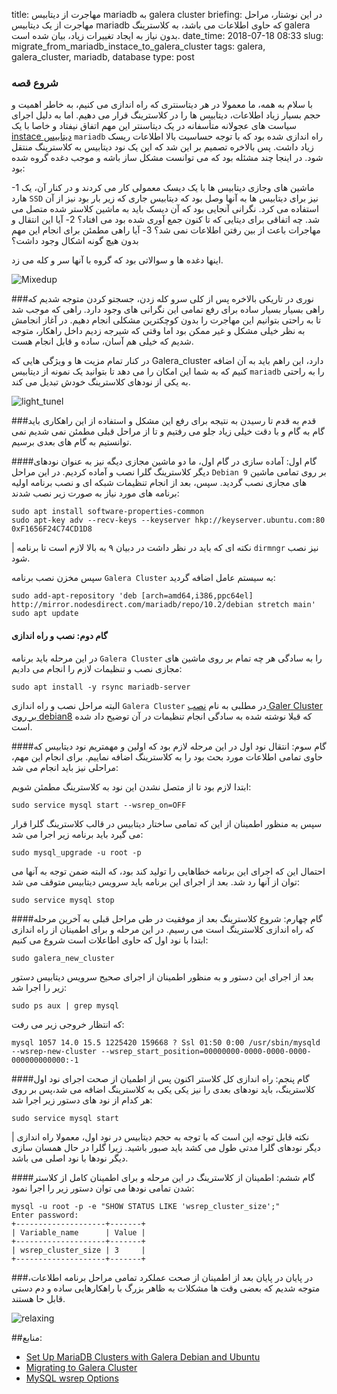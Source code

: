 title: مهاجرت از دیتابیس mariadb به galera cluster
briefing: در این نوشتار، مراحل مهاجرت از یک دیتابیس mariadb که حاوی اطلاعات می باشد، به کلاسترینگ galera بدون نیاز به ایجاد تغییرات زیاد، بیان شده است.
date_time: 2018-07-18 08:33
slug: migrate_from_mariadb_instace_to_galera_cluster
tags: galera, galera_cluster, mariadb, database 
type: post

### شروع قصه
با سلام به همه، ما معمولا در هر دیتاسنتری که راه اندازی می کنیم، به خاطر اهمیت و حجم بسیار زیاد اطلاعات، دیتابیس ها را در کلاسترینگ قرار می دهیم. اما به دلیل اجرای سیاست های عجولانه متأسفانه در یک دیتاسنتر این مهم اتفاق نیفتاد و خاصا با یک [instace دیتابیس][database_instace] `mariadb` راه اندازی شده بود که با توجه حساسیت بالا اطلاعات ریسک زیاد داشت. پس بالاخره تصمیم بر این شد که این یک نود دیتابیس به کلاسترینگ منتقل شود. در اینجا چند مشئله بود که می توانست مشکل ساز باشه و موجب دغده گروه شده بود:

 -1 ماشین های وجازی دیتابیس ها با یک دیسک معمولی کار می کردند و در کنار آن، یک هارد `SSD` نیز برای دیتابیس ها به آنها وصل بود که دیتابیس جاری که زیر بار بود نیز از آن استفاده می کرد. نگرانی آنجایی بود که آن دیسک باید به ماشین کلاستر شده متصل می شد. چه اتفاقی برای دیتایی که تا کنون جمع آوری شده بود می افتاد؟
  2- آیا این انتقال و مهاجرات باعث از بین رفتن اطلاعات نمی شد؟
  3- آیا راهی مطمئن برای انجام این مهم بدون هیچ گونه اشکال وجود داشت؟
 
 اینها دغده ها و سوالاتی بود که گروه با آنها سر و کله می زد.


![Mixedup](mixedup.jpg)

###نوری در تاریکی
بالاخره پس از کلی سرو کله زدن، جسجتو کردن متوجه شدیم که راهی بسیار بسیار ساده برای رفع تمامی این نگرانی های وجود دارد. راهی که موجب شد تا به راحتی بتوانیم این مهاجرت را بدون کوچکترین مشکلی انجام دهیم. در آغاز انجامش به نظر خیلی مشکل و غیر ممکن بود اما وقتی که شیرجه زدیم داخل راهکار، متوجه شدیم که خیلی هم آسان، ساده و قابل انجام هست.

در کنار تمام مزیت ها و ویژگی هایی که Galera_cluster دارد، این راهم باید به آن اضافه کنیم که به شما این امکان را می دهد تا بتوانید یک نمونه از دیتابیس `mariadb` را به راحتی به یکی از نودهای کلاسترینگ خودش تبدیل می کند.

![light_tunel](light_tunel.jpg)

###قدم به قدم تا رسیدن به نتیجه 
برای رفع این مشکل و استفاده از این راهکاری باید گام به گام و با دقت خیلی زیاد جلو می رفتیم و تا از مراحل قبلی مطمئن نمی شدیم نمی توانستیم به گام های بعدی برسیم.

####گام اول: آماده سازی
در گام اول، ما دو ماشین مجازی دیگه نیز به عنوان نودهای دیگر کلاسترینگ گلرا نصب و آماده کردیم. در این مراحل `Debian 9` بر روی تمامی ماشین های مجازی نصب گردید. سپس، بعد از انجام تنظیمات شبکه ای و نصب برنامه اولیه برنامه های مورد نیاز به صورت زیر نصب شدند:

    sudo apt install software-properties-common
    sudo apt-key adv --recv-keys --keyserver hkp://keyserver.ubuntu.com:80 0xF1656F24C74CD1D8

 | نکته ای که باید در نظر داشت در دبیان ۹ به بالا لازم است تا برنامه `dirmngr` نیز نصب شود.
 
 سپس مخزن نصب برنامه `Galera Cluster` به سیستم عامل اضافه گردید:
 
    sudo add-apt-repository 'deb [arch=amd64,i386,ppc64el] http://mirror.nodesdirect.com/mariadb/repo/10.2/debian stretch main'
    sudo apt update
    
#### گام دوم: نصب و راه اندازی
در این مرحله باید برنامه `Galera Cluster` را به سادگی هر چه تمام بر روی ماشین های مجازی نصب و تنظیمات لازم را انجام می دادیم:

    sudo apt install -y rsync mariadb-server

البته مراحل نصب و راه اندازی `Galera Cluster` در مطلبی به نام [نصب Galer Cluster بر روی debian8][galer_debian8] که قبلا نوشته شده به سادگی انجام تنظیمات در آن توضیح داد شده است.

####گام سوم: انتقال نود اول
در این مرحله لازم بود که اولین و مهمتریم نود دیتابیس که حاوی تمامی اطلاعات مورد بحث بود را به کلاسترینگ اضافه نماییم. برای انجام این مهم، مراحلی نیز باید انجام می شد:

ابتدا لازم بود تا از متصل نشدن این نود به کلاسترینگ مطمئن شویم:

    sudo service mysql start --wsrep_on=OFF
    
سپس به منظور اطمینان از این که تمامی ساختار دیتابیس در قالب کلاسترینگ گلرا قرار می گیرد باید برنامه زیر اجرا می شد:

    sudo mysql_upgrade -u root -p
    
احتمال این که اجرای این برنامه خطاهایی را تولید کند بود، که البته ضمن توجه به آنها می توان از آنها رد شد. بعد از اجرای این برنامه باید سرویس دیتابیس متوقف می شد:

    sudo service mysql stop
    
####گام چهارم: شروع کلاسترینگ
بعد از موفقیت در طی مراحل قبلی به آخرین مرحله که راه اندازی کلاسترینگ است می رسیم. در این مرحله و برای اطمینان از راه اندازی ابتدا با نود اول که حاوی اطاعلات است شروع می کنیم:

    sudo galera_new_cluster
    
بعد از اجرای این دستور و به منظور اطمینان از اجرای صحیح سرویس دیتابیس دستور زیر را اجرا شد:

    sudo ps aux | grep mysql

که انتظار خروجی زیر می رفت:

    mysql 1057 14.0 15.5 1225420 159668 ? Ssl 01:50 0:00 /usr/sbin/mysqld --wsrep-new-cluster --wsrep_start_position=00000000-0000-0000-0000-000000000000:-1

####گام پنجم: راه اندازی کل کلاستر
اکنون پس از اطمیان از صحت اجرای نود اول کلاسترینگ، باید نودهای بعدی را نیز  یکی یکی به کلاسترینگ اضافه می شد،پس بر روی هر کدام از نود های دستور زیر اجرا شد:

    sudo service mysql start

 | نکته قابل توجه این است که با توجه به حجم دیتابیس در نود اول، معمولا راه اندازی دیگر نودهای گلرا مدتی طول می کشد باید صبور باشید. زیرا گلرا در حال همسان سازی دیگر نودها با نود اصلی می باشد.
 
####گام ششم: اطمینان از کلاسترینگ
 در این مرحله و برای اطمینان کامل از کلاستر شدن تمامی نودها می توان دستور زیر را اجرا نمود:
 
    mysql -u root -p -e "SHOW STATUS LIKE 'wsrep_cluster_size';"
    Enter password:
    +--------------------+-------+
    | Variable_name      | Value |
    +--------------------+-------+
    | wsrep_cluster_size | 3     |
    +--------------------+-------+
    
###در پایان
در پایان بعد از اطمینان از صحت عملکرد تمامی مراحل برنامه اطلاعات، متوجه شدیم که بعضی وقت ها مشکلات به ظاهر بزرگ با راهکارهایی ساده و دم دستی قابل حا هستند.

![relaxing](relaxing.jpeg)


##منابع:
 * [Set Up MariaDB Clusters with Galera Debian and Ubuntu][MariaDB_Clusters]
 * [Migrating to Galera Cluster][Migrating_to_Galera]
 * [MySQL wsrep Options][wsrep_Options]

[database_instace]: https://www.lifewire.com/database-instance-1019612
[galer_debian8]: http://shgn.ir/2017-08-16/galera_cluster.html 
[MariaDB_Clusters]: https://www.linode.com/docs/databases/mariadb/set-up-mariadb-clusters-with-galera-debian-and-ubuntu/
[Migrating_to_Galera]: http://galeracluster.com/documentation-webpages/migration.html
[wsrep_Options]: http://galeracluster.com/documentation-webpages/mysqlwsrepoptions.html